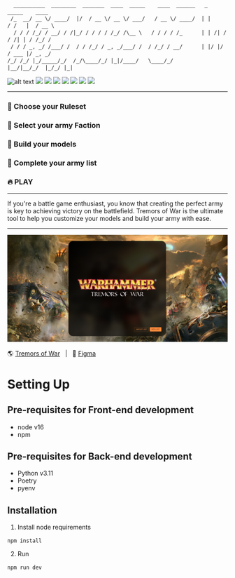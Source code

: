 ```
  __________  ________  _______  ____  _____    ____  ______   _       _____    ____
 /_  __/ __ \/ ____/  |/  / __ \/ __ \/ ___/   / __ \/ ____/  | |     / /   |  / __ \
  / / / /_/ / __/ / /|_/ / / / / /_/ /\__ \   / / / / /_      | | /| / / /| | / /_/ /
 / / / _, _/ /___/ /  / / /_/ / _, _/___/ /  / /_/ / __/      | |/ |/ / ___ |/ _, _/
/_/ /_/ |_/_____/_/  /_/\____/_/ |_|/____/   \____/_/         |__/|__/_/  |_/_/ |_|
```

![alt text](https://img.shields.io/badge/Figma-F24E1E?style=for-the-badge&logo=figma&logoColor=white)
<img src="https://img.shields.io/badge/React-20232A?style=for-the-badge&logo=react&logoColor=61DAFB" />
<img src="https://img.shields.io/badge/TypeScript-007ACC?style=for-the-badge&logo=typescript&logoColor=white" />
<img src="https://img.shields.io/badge/Amazon_AWS-FF9900?style=for-the-badge&logo=amazonaws&logoColor=white" />
<img src="https://img.shields.io/badge/Vite-B73BFE?style=for-the-badge&logo=vite&logoColor=FFD62E" />
<img src="https://img.shields.io/badge/storybook-FF4785?style=for-the-badge&logo=storybook&logoColor=white" />
<img src="https://img.shields.io/badge/Python-FFD43B?style=for-the-badge&logo=python&logoColor=blue" />
<img src="https://img.shields.io/badge/Material%20UI-007FFF?style=for-the-badge&logo=mui&logoColor=white" />

---

### 🏰 Choose your Ruleset

### 🐉 Select your army Faction

### 🏹 Build your models

### 📃 Complete your army list

### 🔥 PLAY

---

If you're a battle game enthusiast, you know that creating the perfect army is key to achieving victory on the battlefield. Tremors of War is the ultimate tool to help you customize your models and build your army with ease.

---

<img src="docs\start_screen_image.PNG" />


🌎 [Tremors of War](https://tremorsofwar.com/) &nbsp; | &nbsp;
🎨 [Figma](https://www.figma.com/file/HkyeNNaQfRiU74VjAM8IOB/Warhammer-List-Builder?node-id=10401%3A129274&t=cV9yLwXfCMko7IyZ-1)

# Setting Up

## Pre-requisites for Front-end development

- node v16
- npm

## Pre-requisites for Back-end development

- Python v3.11
- Poetry
- pyenv

## Installation


1. Install node requirements

```
npm install
```

2. Run

```
npm run dev
```
